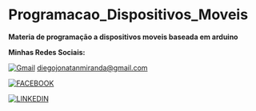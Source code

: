 # Programacao_Dispositivos_Moveis
 **Materia de programação a dispositivos moveis baseada em arduino**

 **Minhas Redes Sociais:**

[![Gmail](https://img.shields.io/badge/Gmail-D14836?style=for-the-badge&logo=gmail&logoColor=white)]()  diegojonatanmiranda@gmail.com

[![FACEBOOK](https://img.shields.io/badge/Facebook-Connect-brightgreen?style=for-the-badge&labelColor=black&logo=facebook)](https://www.facebook.com/Diego.Jonatan.djm)
 
[![LINKEDIN](https://img.shields.io/badge/LinkedIn-0077B5?style=for-the-badge&logo=linkedin&logoColor=white)](https://www.linkedin.com/in/diego-jonatan-miranda-7b061bbb/)
